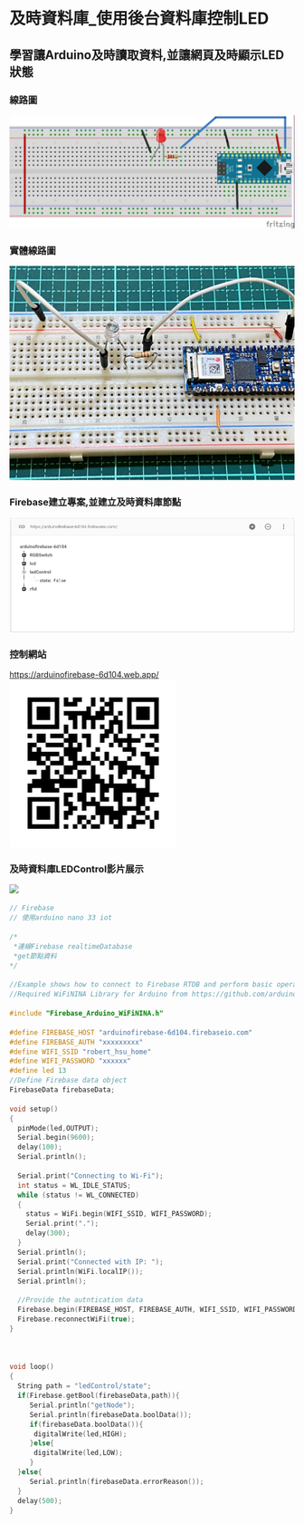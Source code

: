 # 及時資料庫_使用後台資料庫控制LED
## 學習讓Arduino及時讀取資料,並讓網頁及時顯示LED狀態
### 線路圖
[![上拉電阻線路圖](led_control_bb.jpg)](led_control_bb.pdf)

### 實體線路圖
![](IMG_0403.png)

### Firebase建立專案,並建立及時資料庫節點
![](及時資料庫節點.png)

### 控制網站
https://arduinofirebase-6d104.web.app/
![QRCode](條碼.png)

### 及時資料庫LEDControl影片展示
[![](https://img.youtube.com/vi/gRjMzTIt6XU/1.jpg)](https://youtu.be/gRjMzTIt6XU)



```C++
// Firebase
// 使用arduino nano 33 iot

/*
 *連線Firebase realtimeDatabase
 *get節點資料
*/

//Example shows how to connect to Firebase RTDB and perform basic operation for set, get, push and update data to database
//Required WiFiNINA Library for Arduino from https://github.com/arduino-libraries/WiFiNINA

#include "Firebase_Arduino_WiFiNINA.h"

#define FIREBASE_HOST "arduinofirebase-6d104.firebaseio.com"
#define FIREBASE_AUTH "xxxxxxxxx"
#define WIFI_SSID "robert_hsu_home"
#define WIFI_PASSWORD "xxxxxx"
#define led 13
//Define Firebase data object
FirebaseData firebaseData;

void setup()
{
  pinMode(led,OUTPUT);
  Serial.begin(9600);
  delay(100);
  Serial.println();

  Serial.print("Connecting to Wi-Fi");
  int status = WL_IDLE_STATUS;
  while (status != WL_CONNECTED)
  {
    status = WiFi.begin(WIFI_SSID, WIFI_PASSWORD);
    Serial.print(".");
    delay(300);
  }
  Serial.println();
  Serial.print("Connected with IP: ");
  Serial.println(WiFi.localIP());
  Serial.println();

  //Provide the autntication data
  Firebase.begin(FIREBASE_HOST, FIREBASE_AUTH, WIFI_SSID, WIFI_PASSWORD);
  Firebase.reconnectWiFi(true);
}

 

void loop()
{
  String path = "ledControl/state";
  if(Firebase.getBool(firebaseData,path)){
     Serial.println("getNode");
     Serial.println(firebaseData.boolData());
     if(firebaseData.boolData()){
      digitalWrite(led,HIGH);
     }else{
      digitalWrite(led,LOW);
     }
  }else{
     Serial.println(firebaseData.errorReason());
  }  
  delay(500);
}
```

